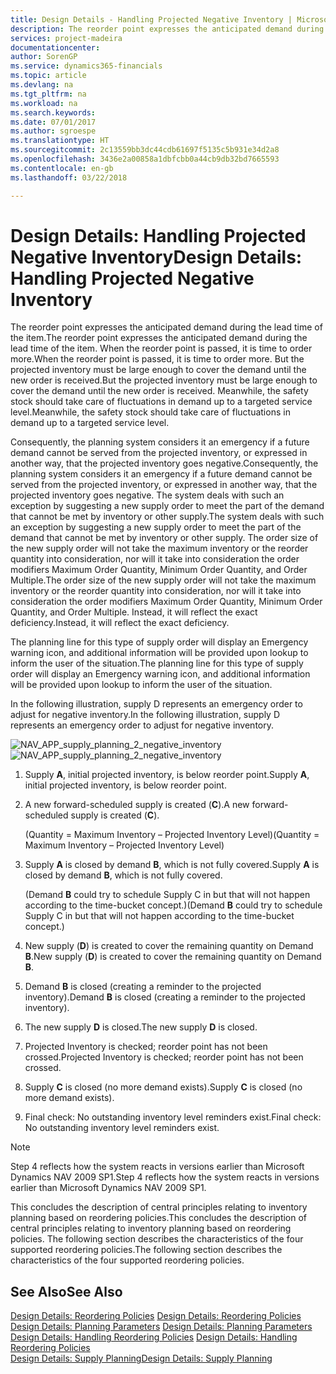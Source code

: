 ```yaml
---
title: Design Details - Handling Projected Negative Inventory | Microsoft Docs
description: The reorder point expresses the anticipated demand during the lead time of the item. When the reorder point is passed, it is time to order more. But the projected inventory must be large enough to cover the demand until the new order is received. Meanwhile, the safety stock should take care of fluctuations in demand up to a targeted service level.
services: project-madeira
documentationcenter: 
author: SorenGP
ms.service: dynamics365-financials
ms.topic: article
ms.devlang: na
ms.tgt_pltfrm: na
ms.workload: na
ms.search.keywords: 
ms.date: 07/01/2017
ms.author: sgroespe
ms.translationtype: HT
ms.sourcegitcommit: 2c13559bb3dc44cdb61697f5135c5b931e34d2a8
ms.openlocfilehash: 3436e2a00858a1dbfcbb0a44cb9db32bd7665593
ms.contentlocale: en-gb
ms.lasthandoff: 03/22/2018

---
```

# <a name="design-details-handling-projected-negative-inventory"></a><span data-ttu-id="54b2b-106">Design Details: Handling Projected Negative Inventory</span><span class="sxs-lookup"><span data-stu-id="54b2b-106">Design Details: Handling Projected Negative Inventory</span></span>
<span data-ttu-id="54b2b-107">The reorder point expresses the anticipated demand during the lead time of the item.</span><span class="sxs-lookup"><span data-stu-id="54b2b-107">The reorder point expresses the anticipated demand during the lead time of the item.</span></span> <span data-ttu-id="54b2b-108">When the reorder point is passed, it is time to order more.</span><span class="sxs-lookup"><span data-stu-id="54b2b-108">When the reorder point is passed, it is time to order more.</span></span> <span data-ttu-id="54b2b-109">But the projected inventory must be large enough to cover the demand until the new order is received.</span><span class="sxs-lookup"><span data-stu-id="54b2b-109">But the projected inventory must be large enough to cover the demand until the new order is received.</span></span> <span data-ttu-id="54b2b-110">Meanwhile, the safety stock should take care of fluctuations in demand up to a targeted service level.</span><span class="sxs-lookup"><span data-stu-id="54b2b-110">Meanwhile, the safety stock should take care of fluctuations in demand up to a targeted service level.</span></span>  

 <span data-ttu-id="54b2b-111">Consequently, the planning system considers it an emergency if a future demand cannot be served from the projected inventory, or expressed in another way, that the projected inventory goes negative.</span><span class="sxs-lookup"><span data-stu-id="54b2b-111">Consequently, the planning system considers it an emergency if a future demand cannot be served from the projected inventory, or expressed in another way, that the projected inventory goes negative.</span></span> <span data-ttu-id="54b2b-112">The system deals with such an exception by suggesting a new supply order to meet the part of the demand that cannot be met by inventory or other supply.</span><span class="sxs-lookup"><span data-stu-id="54b2b-112">The system deals with such an exception by suggesting a new supply order to meet the part of the demand that cannot be met by inventory or other supply.</span></span> <span data-ttu-id="54b2b-113">The order size of the new supply order will not take the maximum inventory or the reorder quantity into consideration, nor will it take into consideration the order modifiers Maximum Order Quantity, Minimum Order Quantity, and Order Multiple.</span><span class="sxs-lookup"><span data-stu-id="54b2b-113">The order size of the new supply order will not take the maximum inventory or the reorder quantity into consideration, nor will it take into consideration the order modifiers Maximum Order Quantity, Minimum Order Quantity, and Order Multiple.</span></span> <span data-ttu-id="54b2b-114">Instead, it will reflect the exact deficiency.</span><span class="sxs-lookup"><span data-stu-id="54b2b-114">Instead, it will reflect the exact deficiency.</span></span>  

 <span data-ttu-id="54b2b-115">The planning line for this type of supply order will display an Emergency warning icon, and additional information will be provided upon lookup to inform the user of the situation.</span><span class="sxs-lookup"><span data-stu-id="54b2b-115">The planning line for this type of supply order will display an Emergency warning icon, and additional information will be provided upon lookup to inform the user of the situation.</span></span>  

 <span data-ttu-id="54b2b-116">In the following illustration, supply D represents an emergency order to adjust for negative inventory.</span><span class="sxs-lookup"><span data-stu-id="54b2b-116">In the following illustration, supply D represents an emergency order to adjust for negative inventory.</span></span>  

 <span data-ttu-id="54b2b-117">![](media/nav_app_supply_planning_2_negative_inventory.png "NAV_APP_supply_planning_2_negative_inventory")</span><span class="sxs-lookup"><span data-stu-id="54b2b-117">![](media/nav_app_supply_planning_2_negative_inventory.png "NAV_APP_supply_planning_2_negative_inventory")</span></span>  

1.  <span data-ttu-id="54b2b-118">Supply **A**, initial projected inventory, is below reorder point.</span><span class="sxs-lookup"><span data-stu-id="54b2b-118">Supply **A**, initial projected inventory, is below reorder point.</span></span>  

2.  <span data-ttu-id="54b2b-119">A new forward-scheduled supply is created (**C**).</span><span class="sxs-lookup"><span data-stu-id="54b2b-119">A new forward-scheduled supply is created (**C**).</span></span>  

     <span data-ttu-id="54b2b-120">(Quantity = Maximum Inventory – Projected Inventory Level)</span><span class="sxs-lookup"><span data-stu-id="54b2b-120">(Quantity = Maximum Inventory – Projected Inventory Level)</span></span>  

3.  <span data-ttu-id="54b2b-121">Supply **A** is closed by demand **B**, which is not fully covered.</span><span class="sxs-lookup"><span data-stu-id="54b2b-121">Supply **A** is closed by demand **B**, which is not fully covered.</span></span>  

     <span data-ttu-id="54b2b-122">(Demand **B** could try to schedule Supply C in but that will not happen according to the time-bucket concept.)</span><span class="sxs-lookup"><span data-stu-id="54b2b-122">(Demand **B** could try to schedule Supply C in but that will not happen according to the time-bucket concept.)</span></span>  

4.  <span data-ttu-id="54b2b-123">New supply (**D**) is created to cover the remaining quantity on Demand **B**.</span><span class="sxs-lookup"><span data-stu-id="54b2b-123">New supply (**D**) is created to cover the remaining quantity on Demand **B**.</span></span>  

5.  <span data-ttu-id="54b2b-124">Demand **B** is closed (creating a reminder to the projected inventory).</span><span class="sxs-lookup"><span data-stu-id="54b2b-124">Demand **B** is closed (creating a reminder to the projected inventory).</span></span>  

6.  <span data-ttu-id="54b2b-125">The new supply **D** is closed.</span><span class="sxs-lookup"><span data-stu-id="54b2b-125">The new supply **D** is closed.</span></span>  

7.  <span data-ttu-id="54b2b-126">Projected Inventory is checked; reorder point has not been crossed.</span><span class="sxs-lookup"><span data-stu-id="54b2b-126">Projected Inventory is checked; reorder point has not been crossed.</span></span>  

8.  <span data-ttu-id="54b2b-127">Supply **C** is closed (no more demand exists).</span><span class="sxs-lookup"><span data-stu-id="54b2b-127">Supply **C** is closed (no more demand exists).</span></span>  

9. <span data-ttu-id="54b2b-128">Final check: No outstanding inventory level reminders exist.</span><span class="sxs-lookup"><span data-stu-id="54b2b-128">Final check: No outstanding inventory level reminders exist.</span></span>  

> [!NOTE]  
>  <span data-ttu-id="54b2b-129">Step 4 reflects how the system reacts in versions earlier than Microsoft Dynamics NAV 2009 SP1.</span><span class="sxs-lookup"><span data-stu-id="54b2b-129">Step 4 reflects how the system reacts in versions earlier than Microsoft Dynamics NAV 2009 SP1.</span></span>  

 <span data-ttu-id="54b2b-130">This concludes the description of central principles relating to inventory planning based on reordering policies.</span><span class="sxs-lookup"><span data-stu-id="54b2b-130">This concludes the description of central principles relating to inventory planning based on reordering policies.</span></span> <span data-ttu-id="54b2b-131">The following section describes the characteristics of the four supported reordering policies.</span><span class="sxs-lookup"><span data-stu-id="54b2b-131">The following section describes the characteristics of the four supported reordering policies.</span></span>  

## <a name="see-also"></a><span data-ttu-id="54b2b-132">See Also</span><span class="sxs-lookup"><span data-stu-id="54b2b-132">See Also</span></span>  
 <span data-ttu-id="54b2b-133">[Design Details: Reordering Policies](design-details-reordering-policies.md) </span><span class="sxs-lookup"><span data-stu-id="54b2b-133">[Design Details: Reordering Policies](design-details-reordering-policies.md) </span></span>  
 <span data-ttu-id="54b2b-134">[Design Details: Planning Parameters](design-details-planning-parameters.md) </span><span class="sxs-lookup"><span data-stu-id="54b2b-134">[Design Details: Planning Parameters](design-details-planning-parameters.md) </span></span>  
 <span data-ttu-id="54b2b-135">[Design Details: Handling Reordering Policies](design-details-handling-reordering-policies.md) </span><span class="sxs-lookup"><span data-stu-id="54b2b-135">[Design Details: Handling Reordering Policies](design-details-handling-reordering-policies.md) </span></span>  
 [<span data-ttu-id="54b2b-136">Design Details: Supply Planning</span><span class="sxs-lookup"><span data-stu-id="54b2b-136">Design Details: Supply Planning</span></span>](design-details-supply-planning.md)

